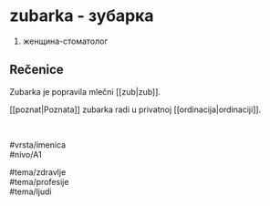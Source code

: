 # zubarka - зубарка

1. женщина-стоматолог  

## Rečenice

Zubarka je popravila mlečni [[zub|zub]].  

[[poznat|Poznata]] zubarka radi u privatnoj [[ordinacija|ordinaciji]].  

<br>

#vrsta/imenica  
#nivo/A1  

#tema/zdravlje  
#tema/profesije  
#tema/ljudi
